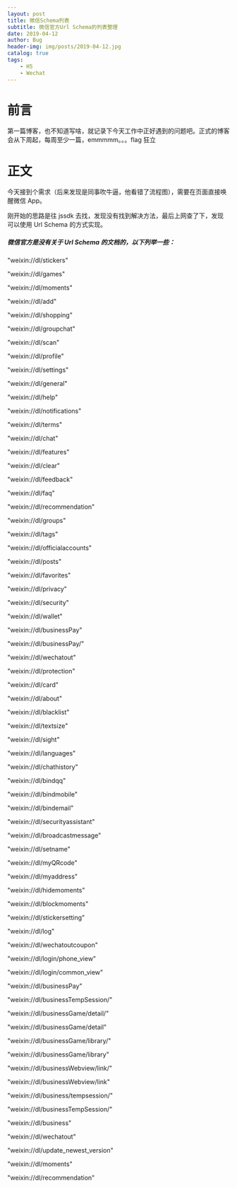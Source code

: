 ```yaml
---
layout: post
title: 微信Schema列表
subtitle: 微信官方Url Schema的列表整理
date: 2019-04-12
author: Bug
header-img: img/posts/2019-04-12.jpg
catalog: true
tags:
    - H5
    - Wechat
---
```


# 前言

第一篇博客，也不知道写啥，就记录下今天工作中正好遇到的问题吧。正式的博客会从下周起，每周至少一篇，emmmmm。。。flag 狂立

# 正文

今天接到个需求（后来发现是同事吹牛逼，他看错了流程图），需要在页面直接唤醒微信 App。

刚开始的思路是往 jssdk 去找，发现没有找到解决方法，最后上网查了下，发现可以使用 Url Schema 的方式实现。

##### 微信官方是没有关于 Url Schema 的文档的，以下列举一些：

"weixin://dl/stickers"

"weixin://dl/games"

"weixin://dl/moments"

"weixin://dl/add"

"weixin://dl/shopping"

"weixin://dl/groupchat"

"weixin://dl/scan"

"weixin://dl/profile"

"weixin://dl/settings"

"weixin://dl/general"

"weixin://dl/help"

"weixin://dl/notifications"

"weixin://dl/terms"

"weixin://dl/chat"

"weixin://dl/features"

"weixin://dl/clear"

"weixin://dl/feedback"

"weixin://dl/faq"

"weixin://dl/recommendation"

"weixin://dl/groups"

"weixin://dl/tags"

"weixin://dl/officialaccounts"

"weixin://dl/posts"

"weixin://dl/favorites"

"weixin://dl/privacy"

"weixin://dl/security"

"weixin://dl/wallet"

"weixin://dl/businessPay"

"weixin://dl/businessPay/"

"weixin://dl/wechatout"

"weixin://dl/protection"

"weixin://dl/card"

"weixin://dl/about"

"weixin://dl/blacklist"

"weixin://dl/textsize"

"weixin://dl/sight"

"weixin://dl/languages"

"weixin://dl/chathistory"

"weixin://dl/bindqq"

"weixin://dl/bindmobile"

"weixin://dl/bindemail"

"weixin://dl/securityassistant"

"weixin://dl/broadcastmessage"

"weixin://dl/setname"

"weixin://dl/myQRcode"

"weixin://dl/myaddress"

"weixin://dl/hidemoments"

"weixin://dl/blockmoments"

"weixin://dl/stickersetting"

"weixin://dl/log"

"weixin://dl/wechatoutcoupon"

"weixin://dl/login/phone_view"

"weixin://dl/login/common_view"

"weixin://dl/businessPay"

"weixin://dl/businessTempSession/"

"weixin://dl/businessGame/detail/"

"weixin://dl/businessGame/detail"

"weixin://dl/businessGame/library/"

"weixin://dl/businessGame/library"

"weixin://dl/businessWebview/link/"

"weixin://dl/businessWebview/link"

"weixin://dl/business/tempsession/"

"weixin://dl/businessTempSession/"

"weixin://dl/business"

"weixin://dl/wechatout"

"weixin://dl/update_newest_version"

"weixin://dl/moments"

"weixin://dl/recommendation"
